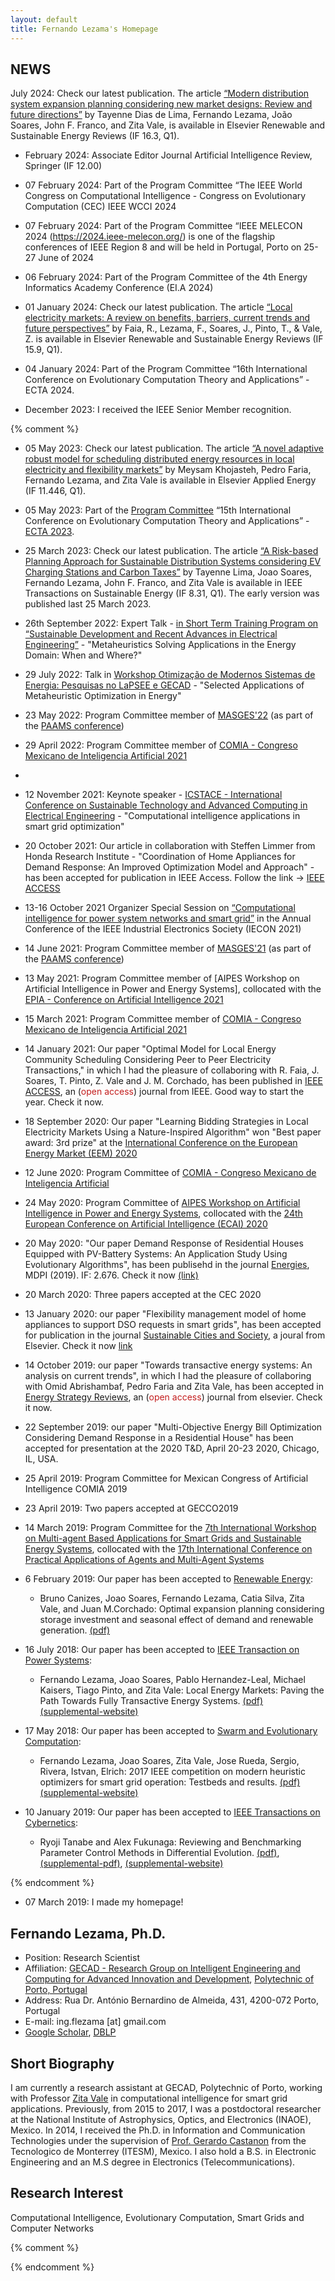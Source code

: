 ```yaml
---
layout: default
title: Fernando Lezama's Homepage
---
```



## NEWS
July 2024: Check our latest publication. The article [“Modern distribution system expansion planning considering new market designs: Review and future directions”](https://www.sciencedirect.com/science/article/pii/S1364032124004350?dgcid=coauthor) by Tayenne Dias de Lima, Fernando Lezama, João Soares, John F. Franco, and Zita Vale, is available in Elsevier Renewable and Sustainable Energy Reviews (IF 16.3, Q1). 


* February 2024: Associate Editor Journal	Artificial Intelligence Review, Springer (IF 12.00)

* 07 February 2024: Part of the Program Committee “The IEEE World Congress on Computational Intelligence - Congress on Evolutionary Computation (CEC) IEEE WCCI 2024

* 07 February 2024: Part of the Program Committee “IEEE MELECON 2024 (https://2024.ieee-melecon.org/) is one of the flagship conferences of IEEE Region 8 and will be held in Portugal, Porto on 25-27 June of 2024

* 06 February 2024: Part of the Program Committee of the 4th Energy Informatics Academy Conference (EI.A 2024)

* 01 January 2024: Check our latest publication. The article [“Local electricity markets: A review on benefits, barriers, current trends and future perspectives”](https://www.sciencedirect.com/science/article/pii/S136403212300864X) by Faia, R., Lezama, F., Soares, J., Pinto, T., & Vale, Z. is available in Elsevier Renewable and Sustainable Energy Reviews (IF 15.9, Q1).
  
* 04 January 2024: Part of the Program Committee “16th International Conference on Evolutionary Computation Theory and Applications” - ECTA 2024.
  
* December 2023: I received the IEEE Senior Member recognition.


{% comment %}
* 05 May 2023: Check our latest publication. The article [“A novel adaptive robust model for scheduling distributed energy resources in local electricity and flexibility markets”](https://www.sciencedirect.com/science/article/pii/S0306261923005081) by Meysam Khojasteh, Pedro Faria, Fernando Lezama, and Zita Vale is available in Elsevier Applied Energy (IF 11.446, Q1). 

* 05 May 2023:  Part of the [Program Committee](https://ecta.scitevents.org/ProgramCommittee.aspx) “15th International Conference on Evolutionary Computation Theory and Applications” - [ECTA 2023](https://ecta.scitevents.org).

* 25 March 2023: Check our latest publication. The article [“A Risk-based Planning Approach for Sustainable Distribution Systems considering EV Charging Stations and Carbon Taxes”](https://ieeexplore.ieee.org/abstract/document/10081007) by Tayenne Lima, Joao Soares, Fernando Lezama, John F. Franco, and Zita Vale is available in IEEE Transactions on Sustainable Energy (IF 8.31, Q1). The early version was published last 25 March 2023. 

* 26th September 2022: Expert Talk - [in Short Term Training Program on “Sustainable Development and Recent Advances in Electrical
Engineering”](https://sites.google.com/view/icstace/keynote-speakers?authuser=0) - "Metaheuristics Solving Applications in the Energy Domain: When and Where?" 

* 29 July 2022: Talk in [Workshop Otimização de Modernos Sistemas de Energia: Pesquisas no LaPSEE e GECAD](https://www2.unesp.br/portal#!/acontece/detalhes/v/id::644/titulo::workshop-otimizacao-de-modernos-sistemas-de-energia-pesquisas-no-lapsee-e-gecad) - "Selected Applications of Metaheuristic Optimization in Energy"

* 23 May 2022: Program Committee member of [MASGES'22](https://www.paams.net/workshops/masges) (as part of the [PAAMS conference](https://www.paams.net/))

* 29 April 2022: Program Committee member of [COMIA - Congreso Mexicano de Inteligencia Artificial 2021](http://www.smia.mx/comia/2022/)
* 
* 12 November 2021: Keynote speaker - [ICSTACE - International Conference on Sustainable Technology and Advanced Computing in Electrical Engineering](https://sites.google.com/view/icstace/keynote-speakers?authuser=0) - "Computational intelligence applications in smart grid optimization" 

* 20 October 2021: Our article in collaboration with Steffen Limmer from Honda Research Institute - "Coordination of Home Appliances for Demand Response: An Improved Optimization Model and Approach" - has been accepted for publication in IEEE Access. Follow the link -> [IEEE ACCESS](https://ieeexplore.ieee.org/abstract/document/9585590)
  
* 13-16 October 2021 Organizer Special Session on [“Computational intelligence for power system networks and smart grid”](https://ieeeiecon.org/wp-content/uploads/sites/293/69.pdf) in the Annual Conference of the IEEE Industrial Electronics Society (IECON 2021)
 
* 14 June 2021: Program Committee member of [MASGES'21](https://www.paams.net/workshops/masges) (as part of the [PAAMS conference](https://www.paams.net/))

* 13 May 2021: Program Committee member of [AIPES Workshop on Artificial Intelligence in Power and Energy Systems], collocated with the [EPIA - Conference on Artificial Intelligence 2021](http://www.appia.pt/epia2021/)

* 15 March 2021: Program Committee member of [COMIA - Congreso Mexicano de Inteligencia Artificial 2021](http://smia.mx/comia/2021/)

* 14 January 2021: Our paper "Optimal Model for Local Energy Community Scheduling Considering Peer to Peer Electricity Transactions," in which I had the pleasure of collaboring with R. Faia, J. Soares, T. Pinto, Z. Vale and J. M. Corchado, has been published in [IEEE ACCESS](https://ieeexplore.ieee.org/document/9319858), an (<span style="color:#C31D1D;">open access</span>) journal from IEEE. Good way to start the year. Check it now.

* 18 September 2020: Our paper "Learning Bidding Strategies in Local Electricity Markets Using a Nature-Inspired Algorithm" won "Best paper award: 3rd prize" at the [International Conference on the European Energy Market (EEM) 2020](https://eem20.eu/best-paper-award-winners/)


* 12 June 2020: Program Committee of [COMIA - Congreso Mexicano de Inteligencia Artificial](http://smia.mx/comia/2020/)

* 24 May 2020: Program Committee of [AIPES Workshop on Artificial Intelligence in Power and Energy Systems](http://www.gecad.isep.ipp.pt/AIPES/), collocated with the [24th European Conference on Artificial Intelligence (ECAI) 2020](http://ecai2020.eu/)

* 20 May 2020: "Our paper Demand Response of Residential Houses Equipped with PV-Battery Systems: An Application Study Using Evolutionary Algorithms", has been publisehd in the journal [Energies](https://www.mdpi.com/journal/energies), MDPI (2019). IF: 2.676. Check it now [(link)](https://www.mdpi.com/1996-1073/13/10/2466)

* 20 March 2020: Three papers accepted at the CEC 2020

* 13 January 2020: our paper "Flexibility management model of home appliances to support DSO requests in smart grids", has been accepted for publication in the journal [Sustainable Cities and Society](https://www.journals.elsevier.com/sustainable-cities-and-society), a joural from Elsevier. Check it now [link](https://www.sciencedirect.com/science/article/pii/S2210670720300354)  

* 14 October 2019: our paper "Towards transactive energy systems: An analysis on current trends", in which I had the pleasure of collaboring with Omid Abrishambaf, Pedro Faria and Zita Vale, has been accepted in [Energy Strategy Reviews](https://www.sciencedirect.com/science/article/pii/S2211467X19301105), an (<span style="color:#C31D1D;">open access</span>) journal from elsevier. Check it now.

* 22 September 2019: our paper "Multi-Objective Energy Bill Optimization Considering Demand Response in a Residential House" has been accepted for presentation at the 2020 T&D, April 20-23 2020, Chicago, IL, USA.

* 25 April 2019: Program Committee for Mexican Congress of Artificial Intelligence COMIA 2019

* 23 April 2019: Two papers accepted at GECCO2019

* 14 March 2019: Program Committee for the [7th International Workshop on Multi-agent Based Applications for Smart Grids and Sustainable Energy Systems](https://www.paams.net/workshops/masges), collocated with the [17th International Conference on Practical Applications of Agents and Multi-Agent Systems](https://www.paams.net/)

* 6 February 2019: Our paper has been accepted to [Renewable Energy](https://www.sciencedirect.com/science/article/pii/S0960148119301508):
    * Bruno Canizes, Joao Soares, Fernando Lezama, Catia Silva, Zita Vale, and Juan M.Corchado: Optimal expansion planning considering storage investment and seasonal effect of demand and renewable generation. [(pdf)](pdf/bc-RENE2019.pdf)
    
* 16 July 2018: Our paper has been accepted to [IEEE Transaction on Power Systems](https://ieeexplore.ieee.org/abstract/document/8411502):
    * Fernando Lezama, Joao Soares, Pablo Hernandez-Leal, Michael Kaisers, Tiago Pinto, and Zita Vale: Local Energy Markets: Paving the Path Towards Fully Transactive Energy Systems. [(pdf)](pdf/flc-TPWRS2018.pdf)[(supplemental-website)](http://www.gecad.isep.ipp.pt/ies/public-data/ites)
    
* 17 May 2018: Our paper has been accepted to [Swarm and Evolutionary Computation](https://www.sciencedirect.com/science/article/pii/S2210650218300592):
    * Fernando Lezama, Joao Soares, Zita Vale, Jose Rueda, Sergio, Rivera, Istvan, Elrich: 2017 IEEE competition on modern heuristic optimizers for smart grid operation: Testbeds and results. [(pdf)](pdf/flc-SWEVO2018.pdf)[(supplemental-website)](http://sites.ieee.org/psace-mho/2017-smart-grid-operation-problems-competition-panel/)

* 10 January 2019: Our paper has been accepted to [IEEE Transactions on Cybernetics](https://ieeexplore.ieee.org/xpl/RecentIssue.jsp?punumber=6221036):
    * Ryoji Tanabe and Alex Fukunaga: Reviewing and Benchmarking Parameter Control Methods in Differential Evolution. [(pdf)](pdf/tf-tcyb2018.pdf), [(supplemental-pdf)](pdf/tf-tcyb2018-supp.pdf), [(supplemental-website)](https://sites.google.com/view/pcmde/)

{% endcomment %}

* 07 March 2019: I made my homepage! 

## Fernando Lezama, Ph.D.

* Position: Research Scientist
* Affiliation: [GECAD - Research Group on Intelligent Engineering and Computing for Advanced Innovation and Development](http://www.gecad.isep.ipp.pt), [Polytechnic of Porto, Portugal](https://www.ipp.pt) 
* Address: Rua Dr. António Bernardino de Almeida, 431, 4200-072 Porto, Portugal
* E-mail: ing.flezama [at] gmail.com
* [Google Scholar](https://scholar.google.com/citations?user=LIpiLCoAAAAJ&hl=es), [DBLP](https://dblp.uni-trier.de/pers/hd/l/Lezama:Fernando)

## Short Biography

I am currently a research assistant at GECAD, Polytechnic of Porto, working with Professor [Zita Vale](https://scholar.google.com/citations?user=08O4oUkAAAAJ&hl=es) in computational intelligence for smart grid applications. Previously, from 2015 to 2017, I was a postdoctoral researcher at the National Institute of Astrophysics, Optics, and Electronics (INAOE), Mexico. In 2014, I received the Ph.D. in Information and Communication Technologies under the supervision of [Prof. Gerardo Castanon](http://homepages.mty.itesm.mx/gerardo.castanon) from the Tecnologico de Monterrey (ITESM), Mexico. I also hold a B.S. in Electronic Engineering and an M.S degree in Electronics (Telecommunications).

## Research Interest

Computational Intelligence, Evolutionary Computation, Smart Grids and Computer Networks 


{% comment %}

{% endcomment %}
